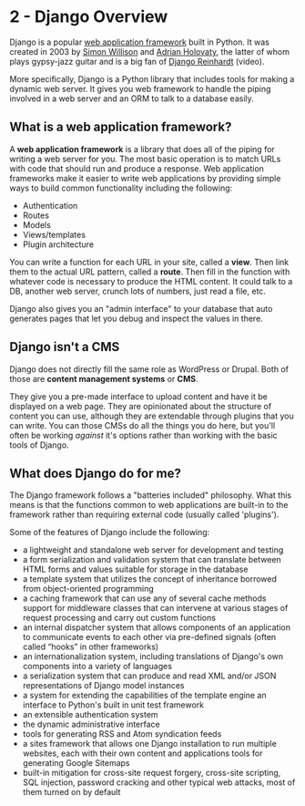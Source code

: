 
# 2 - Django Overview

Django is a popular [web application framework](https://www.fullstackpython.com/web-frameworks.html) built in Python. It was created in 2003 by [Simon Willison](https://en.wikipedia.org/wiki/Simon_Willison) and [Adrian Holovaty](https://en.wikipedia.org/wiki/Adrian_Holovaty), the latter of whom plays gypsy-jazz guitar and is a big fan of [Django Reinhardt](https://www.youtube.com/watch?v=PQhTpgicdx4) (video).

More specifically, Django is a Python library that includes tools for making a dynamic web server. It gives you web framework to handle the piping involved in a web server and an ORM to talk to a database easily.

## What is a web application framework?

A **web application framework** is a library that does all of the piping for writing a web server for you. The most basic operation is to match URLs with code that should run and produce a response. Web application frameworks make it easier to write web applications by providing simple ways to build common functionality including the following:

- Authentication
- Routes
- Models
- Views/templates
- Plugin architecture

You can write a function for each URL in your site, called a **view**. Then link them to the actual URL pattern, called a **route**. Then fill in the function with whatever code is necessary to produce the HTML content. It could talk to a DB, another web server, crunch lots of numbers, just read a file, etc.

Django also gives you an "admin interface" to your database that auto generates pages that let you debug and inspect the values in there.

## Django isn't a CMS

Django does not directly fill the same role as WordPress or Drupal.
Both of those are **content management systems** or **CMS**.

They give you a pre-made interface to upload content and have it be displayed on a web page.
They are opinionated about the structure of content you can use, although they are extendable through plugins that you can write.
You can those CMSs do all the things you do here, but you'll often be working _against_ it's options rather than working with the basic tools of Django.

## What does Django do for me?

The Django framework follows a "batteries included" philosophy. What this means is that the functions common to web applications are built-in to the framework rather than requiring external code (usually called 'plugins').

Some of the features of Django include the following:

- a lightweight and standalone web server for development and testing
- a form serialization and validation system that can translate between HTML forms and values suitable for storage in the database
- a template system that utilizes the concept of inheritance borrowed from object-oriented programming
- a caching framework that can use any of several cache methods
support for middleware classes that can intervene at various stages of request processing and carry out custom functions
- an internal dispatcher system that allows components of an application to communicate events to each other via pre-defined signals (often called “hooks” in other frameworks)
- an internationalization system, including translations of Django's own components into a variety of languages
- a serialization system that can produce and read XML and/or JSON representations of Django model instances
- a system for extending the capabilities of the template engine
an interface to Python's built in unit test framework
- an extensible authentication system
- the dynamic administrative interface
- tools for generating RSS and Atom syndication feeds
- a sites framework that allows one Django installation to run multiple websites, each with their own content and applications
tools for generating Google Sitemaps
- built-in mitigation for cross-site request forgery, cross-site scripting, SQL injection, password cracking and other typical web attacks, most of them turned on by default